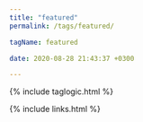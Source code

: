 ```yaml
---
title: "featured"
permalink: /tags/featured/

tagName: featured

date: 2020-08-28 21:43:37 +0300

---
```


{% include taglogic.html %}

{% include links.html %}
